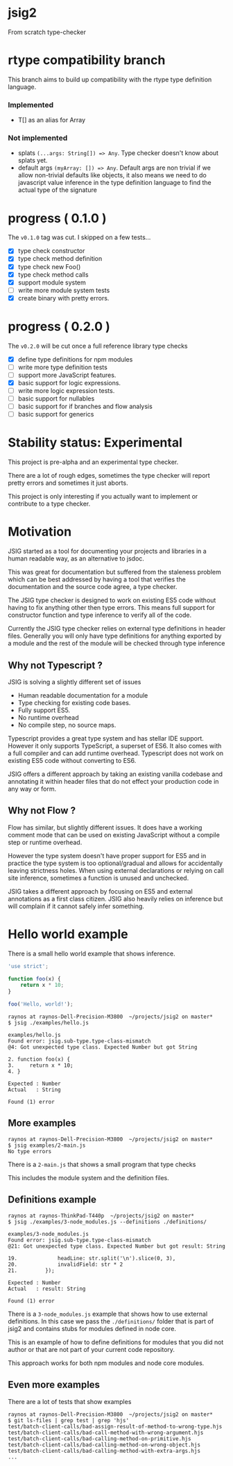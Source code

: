 # jsig2

From scratch type-checker

# rtype compatibility branch

This branch aims to build up compatibility with the rtype type
definition language.

### Implemented

 - T[] as an alias for Array<T>

### Not implemented

 - splats `(...args: String[]) => Any`. Type checker doesn't know about splats yet.
 - default args `(myArray: []) => Any`. Default args are non trivial if we allow non-trivial defaults like objects, it also means we need to do javascript value inference in the type definition language to find the actual type of the signature

# progress ( 0.1.0 )

The `v0.1.0` tag was cut. I skipped on a few tests...

 - [x] type check constructor
 - [x] type check method definition
 - [x] type check new Foo()
 - [x] type check method calls 
 - [x] support module system
 - [ ] write more module system tests
 - [x] create binary with pretty errors.

# progress ( 0.2.0 )

The `v0.2.0` will be cut once a full reference library type checks

 - [x] define type definitions for npm modules
 - [ ] write more type definition tests
 - [ ] support more JavaScript features.
 - [x] basic support for logic expressions.
 - [ ] write more logic expression tests.
 - [ ] basic support for nullables
 - [ ] basic support for if branches and flow analysis
 - [ ] basic support for generics

# Stability status: Experimental

This project is pre-alpha and an experimental type checker.

There are a lot of rough edges, sometimes the type checker will
report pretty errors and sometimes it just aborts.

This project is only interesting if you actually want to implement
or contribute to a type checker.

# Motivation

JSIG started as a tool for documenting your projects and libraries
in a human readable way, as an alternative to jsdoc.

This was great for documentation but suffered from the staleness
problem which can be best addressed by having a tool that verifies
the documentation and the source code agree, a type checker.

The JSIG type checker is designed to work on existing ES5 code
without having to fix anything other then type errors. This means
full support for constructor function and type inference to verify
all of the code.

Currently the JSIG type checker relies on external type definitions
in header files. Generally you will only have type definitions
for anything exported by a module and the rest of the module will
be checked through type inference

## Why not Typescript ?

JSIG is solving a slightly different set of issues

 - Human readable documentation for a module
 - Type checking for existing code bases.
 - Fully support ES5.
 - No runtime overhead
 - No compile step, no source maps.

Typescript provides a great type system and has stellar IDE support.
However it only supports TypeScript, a superset of ES6. It also
comes with a full compiler and can add runtime overhead. Typescript
does not work on existing ES5 code without converting to ES6.

JSIG offers a different approach by taking an existing vanilla
codebase and annotating it within header files that do not effect
your production code in any way or form.

## Why not Flow ?

Flow has similar, but slightly different issues. It does have a 
working comment mode that can be used on existing JavaScript without
a compile step or runtime overhead.

However the type system doesn't have proper support for ES5 and
in practice the type system is too optional/gradual and allows
for accidentally leaving strictness holes. When using external
declarations or relying on call site inference, sometimes a
function is unused and unchecked.

JSIG takes a different approach by focusing on ES5 and external
annotations as a first class citizen. JSIG also heavily relies
on inference but will complain if it cannot safely infer something.

# Hello world example

There is a small hello world example that shows inference.

```js
'use strict';

function foo(x) {
    return x * 10;
}

foo('Hello, world!');
```

```
raynos at raynos-Dell-Precision-M3800  ~/projects/jsig2 on master*
$ jsig ./examples/hello.js 

examples/hello.js
Found error: jsig.sub-type.type-class-mismatch
@4: Got unexpected type class. Expected Number but got String

2. function foo(x) {
3.     return x * 10;
4. }

Expected : Number
Actual   : String

Found (1) error
```

## More examples

```
raynos at raynos-Dell-Precision-M3800  ~/projects/jsig2 on master*
$ jsig examples/2-main.js 
No type errors
```

There is a `2-main.js` that shows a small program that type checks

This includes the module system and the definition files.

## Definitions example

```
raynos at raynos-ThinkPad-T440p  ~/projects/jsig2 on master*
$ jsig ./examples/3-node_modules.js --definitions ./definitions/

examples/3-node_modules.js
Found error: jsig.sub-type.type-class-mismatch
@21: Got unexpected type class. Expected Number but got result: String

19.             headLine: str.split('\n').slice(0, 3),
20.             invalidField: str * 2
21.         });

Expected : Number
Actual   : result: String

Found (1) error
```

There is a `3-node_modules.js` example that shows how to use external
definitions. In this case we pass the `./definitions/` folder that
is part of jsig2 and contains stubs for modules defined in node core.

This is an example of how to define definitions for modules that you
did not author or that are not part of your current code repository.

This approach works for both npm modules and node core modules.

## Even more examples

There are a lot of tests that show examples

```
raynos at raynos-Dell-Precision-M3800  ~/projects/jsig2 on master*
$ git ls-files | grep test | grep 'hjs'
test/batch-client-calls/bad-assign-result-of-method-to-wrong-type.hjs
test/batch-client-calls/bad-call-method-with-wrong-argument.hjs
test/batch-client-calls/bad-calling-method-on-primitive.hjs
test/batch-client-calls/bad-calling-method-on-wrong-object.hjs
test/batch-client-calls/bad-calling-method-with-extra-args.hjs
...
```
